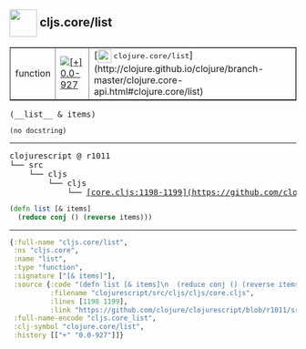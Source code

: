 ## <img width="48px" valign="middle" src="http://i.imgur.com/Hi20huC.png"> cljs.core/list

 <table border="1">
<tr>
<td>function</td>
<td><a href="https://github.com/cljsinfo/api-refs/tree/0.0-927"><img valign="middle" alt="[+] 0.0-927" src="https://img.shields.io/badge/+-0.0--927-lightgrey.svg"></a> </td>
<td>
[<img height="24px" valign="middle" src="http://i.imgur.com/1GjPKvB.png"> <samp>clojure.core/list</samp>](http://clojure.github.io/clojure/branch-master/clojure.core-api.html#clojure.core/list)
</td>
</tr>
</table>

 <samp>
(__list__ & items)<br>
</samp>

```
(no docstring)
```

---

 <pre>
clojurescript @ r1011
└── src
    └── cljs
        └── cljs
            └── <ins>[core.cljs:1198-1199](https://github.com/clojure/clojurescript/blob/r1011/src/cljs/cljs/core.cljs#L1198-L1199)</ins>
</pre>

```clj
(defn list [& items]
  (reduce conj () (reverse items)))
```


---

```clj
{:full-name "cljs.core/list",
 :ns "cljs.core",
 :name "list",
 :type "function",
 :signature ["[& items]"],
 :source {:code "(defn list [& items]\n  (reduce conj () (reverse items)))",
          :filename "clojurescript/src/cljs/cljs/core.cljs",
          :lines [1198 1199],
          :link "https://github.com/clojure/clojurescript/blob/r1011/src/cljs/cljs/core.cljs#L1198-L1199"},
 :full-name-encode "cljs.core_list",
 :clj-symbol "clojure.core/list",
 :history [["+" "0.0-927"]]}

```
